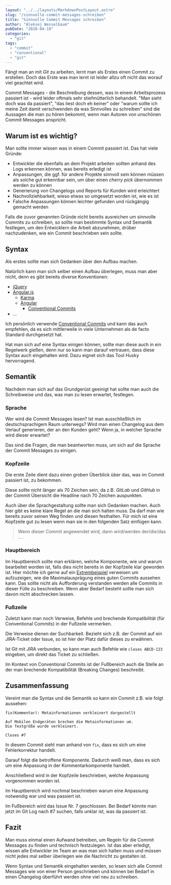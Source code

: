 ```yaml
---
layout: "../../layouts/MarkdownPostLayout.astro"
slug: "/sinnvolle-commit-messages-schreiben"  
title: "Sinnvolle Commit Messages schreiben"
author: "Aleksej Wesselbaum"
pubDate: "2020-04-19"
categories: 
  - "git"
tags: 
  - "commit"
  - "conventional"
  - "git"
---
```


Fängt man an mit _Git_ zu arbeiten, lernt man als Erstes einen Commit zu erstellen. Doch das Erste was man lernt ist leider allzu oft nicht das worauf viel geachtet wird.

Commit Messages - die Beschreibung dessen, was in einem Arbeitsprozess passiert ist - wird leider oftmals sehr stiefmütterlich behandelt. "Man sieht doch was da passiert", "das liest doch eh keiner" oder "warum sollte ich meine Zeit damit verschwenden da was Sinnvolles zu schreiben" sind die Aussagen die man zu hören bekommt, wenn man Autoren von unschönen Commit Messages anspricht.

## Warum ist es wichtig?

Man sollte immer wissen was in einem Commit passiert ist. Das hat viele Gründe:

- Entwickler die ebenfalls an dem Projekt arbeiten sollten anhand des Logs erkennen können, was bereits erledigt ist
- Anpassungen, die ggf. für andere Projekte sinnvoll sein können müssen als solche gut erkennbar sein, um über einen _cherry pick_ übernommen werden zu können
- Generierung von Changelogs und Reports für Kunden wird erleichtert
- Nachvollziehbarkeit, wieso etwas so umgesetzt worden ist, wie es ist
- Falsche Anpassungen können leichter gefunden und rückgängig gemacht werden

Falls die zuvor genannten Gründe nicht bereits ausreichen um sinnvolle Commits zu schreiben, so sollte man bestimmte Syntax und Semantik festlegen, um den Entwicklern die Arbeit abzunehmen, drüber nachzudenken, wie ein Commit beschrieben sein sollte.

## Syntax

Als erstes sollte man sich Gedanken über den Aufbau machen.

Natürlich kann man sich selber einen Aufbau überlegen, muss man aber nicht, denn es gibt bereits diverse Konventionen:

- [jQuery](https://contribute.jquery.org/commits-and-pull-requests/#commit-guidelines)
- [Angular.js](https://github.com/angular/angular.js/blob/master/DEVELOPERS.md#commits)
    - [Karma](https://karma-runner.github.io/1.0/dev/git-commit-msg.html)
    - [Angular](https://github.com/angular/angular/blob/master/CONTRIBUTING.md#commit)
        - [Conventional Commits](https://www.conventionalcommits.org/en/v1.0.0-beta.2/)
- ...

Ich persönlich verwende [Conventional Commits](https://devnarrative.com/conventional-commits/) und kann das auch empfehlen, da es sich mittlerweile in viele Unternehmen als de facto Standard durchgesetzt hat.

Hat man sich auf eine Syntax einigen können, sollte man diese auch in ein Regelwerk gießen, denn nur so kann man darauf vertrauen, dass diese Syntax auch eingehalten wird. Dazu eignet sich das Tool Husky hervorragend.

## Semantik

Nachdem man sich auf das Grundgerüst geeinigt hat sollte man auch die Schreibweise und das, was man zu lesen erwartet, festlegen.

### Sprache

Wer wird die Commit Messages lesen? Ist man ausschließlich im deutschsprachigem Raum unterwegs? Wird man einen Changelog aus dem Verlauf generieren, der an den Kunden geht? Wenn ja, in welcher Sprache wird dieser erwartet?

Das sind die Fragen, die man beantworten muss, um sich auf die Sprache der Commit Messages zu einigen.

### Kopfzeile

Die erste Zeile dient dazu einen groben Überblick über das, was im Commit passiert ist, zu bekommen.

Diese sollte nicht länger als 70 Zeichen sein, da z.B. _GitLab_ und _GitHub_ in der Commit Übersicht die Headline nach 70 Zeichen auspunkten.

Auch über die Sprachgestaltung sollte man sich Gedanken machen. Auch hier gibt es keine klare Regel an die man sich halten muss. Da darf man wie bereits zuvor seinen Weg finden und diesen festhalten. Für mich ist eine Kopfzeile gut zu lesen wenn man sie in den folgenden Satz einfügen kann.

> Wenn dieser Commit angewendet wird, dann wird/werden der/die/das ... .

### Hauptbereich

Im Hauptbereich sollte man erklären, welche Komponente, wie und warum bearbeitet worden ist, falls dies nicht bereits in der Kopfzeile klar geworden ist. Hier möchte ich gerne auf ein [Extrembeispiel](https://dhwthompson.com/2019/my-favourite-git-commit) verweisen um aufzuzeigen, wie die Maximalausprägung eines guten Commits aussehen kann. Das sollte nicht als Aufforderung verstanden werden alle Commits in dieser Fülle zu beschreiben. Wenn aber Bedarf besteht sollte man sich davon nicht abschrecken lassen.

### Fußzeile

Zuletzt kann man noch Verweise, Befehle und brechende Kompatibilität (für Conventional Commits) in der Fußzeile vermerken.

Die Verweise dienen der Suchbarkeit. Bezieht sich z.B. der Commit auf ein JIRA-Ticket oder Issue, so ist hier der Platz dafür dieses zu erwähnen.

Ist Git mit JIRA verbunden, so kann man auch Befehle wie `closes ABCD-123` eingeben, um direkt das Ticket zu schließen.

Im Kontext von Conventional Commits ist der Fußbereich auch die Stelle an der man brechende Kompatibilität (Breaking Changes) beschreibt.

## Zusammenfassung

Vereint man die Syntax und die Semantik so kann ein Commit z.B. wie folgt aussehen:

```
fix(Kommentar): Metainformationen verkleinert dargestellt

Auf Mobilen Endgeräten brechen die Metainformationen um.
Die Textgröße wurde verkleinert.

Closes #7
```

In diesem Commit sieht man anhand von `fix`, dass es sich um eine Fehlerkorrektur handelt.

Darauf folgt die betroffene Komponente. Dadurch weiß man, dass es sich um eine Anpassung in der Kommentarkomponente handelt.

Anschließend wird in der Kopfzeile beschrieben, welche Anpassung vorgenommen worden ist.

Im Hauptbereich wird nochmal beschrieben warum eine Anpassung notwendig war und was passiert ist.

Im Fußbereich wird das Issue Nr. 7 geschlossen. Bei Bedarf könnte man jetzt im Git Log nach #7 suchen, falls unklar ist, was da passiert ist.

## Fazit

Man muss einmal einen Aufwand betreiben, um Regeln für die Commit Messages zu finden und technisch festzulegen. Ist das aber erledigt, wissen alle Entwickler im Team an was man sich halten muss und müssen nicht jedes mal selber überlegen wie die Nachricht zu gestalten ist.

Wenn Syntax und Semantik eingehalten werden, so lesen sich alle Commit Messages wie von einer Person geschrieben und können bei Bedarf in einen Changelog überführt werden ohne viel neu zu schreiben.
